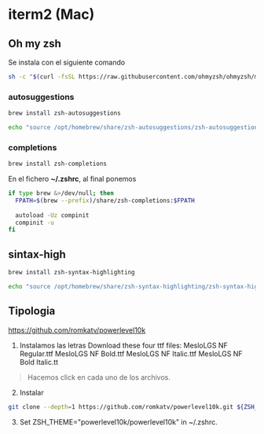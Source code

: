 # iterm2 (Mac)

## Oh my zsh

Se instala con el siguiente comando

```bash
sh -c "$(curl -fsSL https://raw.githubusercontent.com/ohmyzsh/ohmyzsh/master/tools/install.sh)"
```

### autosuggestions

```bash
brew install zsh-autosuggestions
```

```bash
echo "source /opt/homebrew/share/zsh-autosuggestions/zsh-autosuggestions.zsh" >> .zshrc
```

### completions

```bash
brew install zsh-completions
```

En el fichero **~/.zshrc**, al final ponemos

```bash
if type brew &>/dev/null; then
  FPATH=$(brew --prefix)/share/zsh-completions:$FPATH
 
  autoload -Uz compinit
  compinit -u
fi
```

## sintax-high

```bash
brew install zsh-syntax-highlighting
```

```bash
echo "source /opt/homebrew/share/zsh-syntax-highlighting/zsh-syntax-highlighting.zsh" >> .zshrc

```

## Tipologia

https://github.com/romkatv/powerlevel10k

1. Instalamos las letras
Download these four ttf files:
MesloLGS NF Regular.ttf
MesloLGS NF Bold.ttf
MesloLGS NF Italic.ttf
MesloLGS NF Bold Italic.tt
> Hacemos click en cada uno de los archivos.

2.  Instalar
```bash
git clone --depth=1 https://github.com/romkatv/powerlevel10k.git ${ZSH_CUSTOM:-$HOME/.oh-my-zsh/custom}/themes/powerlevel10k
```  
3.  Set ZSH_THEME="powerlevel10k/powerlevel10k" in ~/.zshrc.


